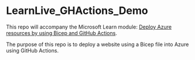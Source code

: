 # LearnLive_GHActions_Demo

This repo will accompany the Microsoft Learn module: [Deploy Azure resources by using Bicep and GitHub Actions](https://aka.ms/BicepDeployment).

The purpose of this repo is to deploy a website using a Bicep file into Azure using GitHub Actions.


